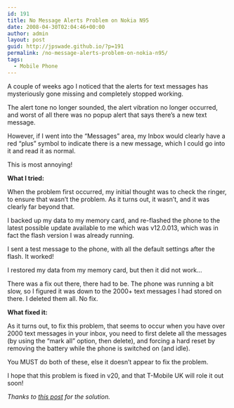```yaml
---
id: 191
title: No Message Alerts Problem on Nokia N95
date: 2008-04-30T02:04:46+00:00
author: admin
layout: post
guid: http://jpswade.github.io/?p=191
permalink: /no-message-alerts-problem-on-nokia-n95/
tags:
  - Mobile Phone
---
```

<p class="lead">
  A couple of weeks ago I noticed that the alerts for text messages has mysteriously gone missing and completely stopped working.
</p>

<!--more-->

The alert tone no longer sounded, the alert vibration no longer occurred, and worst of all there was no popup alert that says there&#8217;s a new text message.

However, if I went into the &#8220;Messages&#8221; area, my Inbox would clearly have a red &#8220;plus&#8221; symbol to indicate there is a new message, which I could go into it and read it as normal.

This is most annoying!

**What I tried:**

When the problem first occurred, my initial thought was to check the ringer, to ensure that wasn&#8217;t the problem. As it turns out, it wasn&#8217;t, and it was clearly far beyond that.

I backed up my data to my memory card, and re-flashed the phone to the latest possible update available to me which was v12.0.013, which was in fact the flash version I was already running.

I sent a test message to the phone, with all the default settings after the flash. It worked!

I restored my data from my memory card, but then it did not work&#8230;

There was a fix out there, there had to be. The phone was running a bit slow, so I figured it was down to the 2000+ text messages I had stored on there. I deleted them all. No fix.

**What fixed it:**

As it turns out, to fix this problem, that seems to occur when you have over 2000 text messages in your inbox, you need to first delete all the messages (by using the &#8220;mark all&#8221; option, then delete), and forcing a hard reset by removing the battery while the phone is switched on (and idle).

You MUST do both of these, else it doesn&#8217;t appear to fix the problem.

I hope that this problem is fixed in v20, and that T-Mobile UK will role it out soon!

_Thanks to [this post](http://discussions.nokia.ie/discussions/board/message?board.id=smartphones&message.id=77515#M77515) for the solution._
